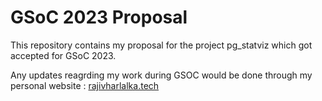 # GSoC 2023 Proposal

This repository contains my proposal for the project pg_statviz which got accepted for GSoC 2023. 

Any updates reagrding my work during GSOC would be done through my personal website : [rajivharlalka.tech](https://rajivharlalka.tech)
